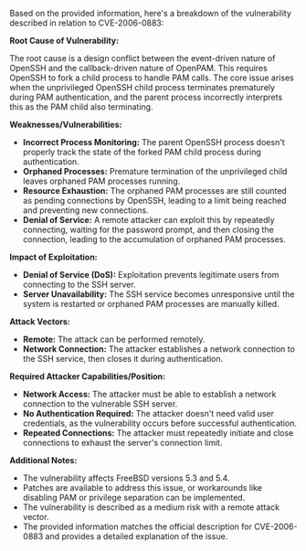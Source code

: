 Based on the provided information, here's a breakdown of the vulnerability described in relation to CVE-2006-0883:

**Root Cause of Vulnerability:**

The root cause is a design conflict between the event-driven nature of OpenSSH and the callback-driven nature of OpenPAM. This requires OpenSSH to fork a child process to handle PAM calls. The core issue arises when the unprivileged OpenSSH child process terminates prematurely during PAM authentication, and the parent process incorrectly interprets this as the PAM child also terminating.

**Weaknesses/Vulnerabilities:**

*   **Incorrect Process Monitoring:** The parent OpenSSH process doesn't properly track the state of the forked PAM child process during authentication.
*   **Orphaned Processes:** Premature termination of the unprivileged child leaves orphaned PAM processes running.
*   **Resource Exhaustion:** The orphaned PAM processes are still counted as pending connections by OpenSSH, leading to a limit being reached and preventing new connections.
*   **Denial of Service:**  A remote attacker can exploit this by repeatedly connecting, waiting for the password prompt, and then closing the connection, leading to the accumulation of orphaned PAM processes.

**Impact of Exploitation:**

*   **Denial of Service (DoS):**  Exploitation prevents legitimate users from connecting to the SSH server.
*   **Server Unavailability:** The SSH service becomes unresponsive until the system is restarted or orphaned PAM processes are manually killed.

**Attack Vectors:**

*   **Remote:** The attack can be performed remotely.
*   **Network Connection:** The attacker establishes a network connection to the SSH service, then closes it during authentication.

**Required Attacker Capabilities/Position:**

*   **Network Access:** The attacker must be able to establish a network connection to the vulnerable SSH server.
*   **No Authentication Required:** The attacker doesn't need valid user credentials, as the vulnerability occurs before successful authentication.
*   **Repeated Connections:** The attacker must repeatedly initiate and close connections to exhaust the server's connection limit.

**Additional Notes:**

*   The vulnerability affects FreeBSD versions 5.3 and 5.4.
*   Patches are available to address this issue, or workarounds like disabling PAM or privilege separation can be implemented.
*   The vulnerability is described as a medium risk with a remote attack vector.
*   The provided information matches the official description for CVE-2006-0883 and provides a detailed explanation of the issue.